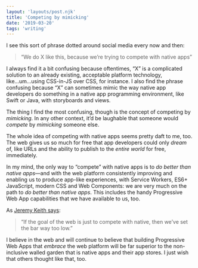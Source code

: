 ```yaml
---
layout: 'layouts/post.njk'
title: 'Competing by mimicking'
date: '2019-03-20'
tags: 'writing'
---
```


I see this sort of phrase dotted around social media every now and then:

> “We do X like this, because we’re trying to compete with native apps”

I always find it a bit confusing because oftentimes, “X” is a complicated solution to an already existing, acceptable platform technology, like...um...using CSS-in-JS over CSS, for instance. I also find the phrase confusing because “X” can sometimes mimic the way native app developers do something in a native app programming environment, like Swift or Java, with storyboards and views.

The thing I find the most confusing, though is the concept of competing by _mimicking_. In any other context, it’d be laughable that someone would _compete_ by _mimicking_ someone else. 

The whole idea of competing with native apps seems pretty daft to me, too. The web gives us so much for free that app developers could only _dream_ of, like URLs and the ability to publish to the _entire world_ for free, immediately.

In my mind, the only way to “compete” with native apps is to _do better than native apps_—and with the web platform consistently improving and enabling us to produce app-like experiences, with Service Workers, ES6+ JavaScript, modern CSS and Web Components: we are very much on the path to _do better than native apps_. This includes the handy Progressive Web App capabilities that we have available to us, too.

As [Jeremy Keith says](https://adactio.com/journal/12461):

> “If the goal of the web is just to compete with native, then we’ve set the bar way too low.”

I believe in the web and will continue to believe that building Progressive Web Apps that _embrace_ the web platform will be far superior to the non-inclusive walled garden that is native apps and their app stores. I just wish that others thought like that, too.